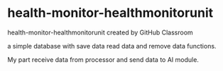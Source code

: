 # health-monitor-healthmonitorunit
health-monitor-healthmonitorunit created by GitHub Classroom

a simple database with save data read data and remove data functions.

My part receive data from processor and send data to AI module.
